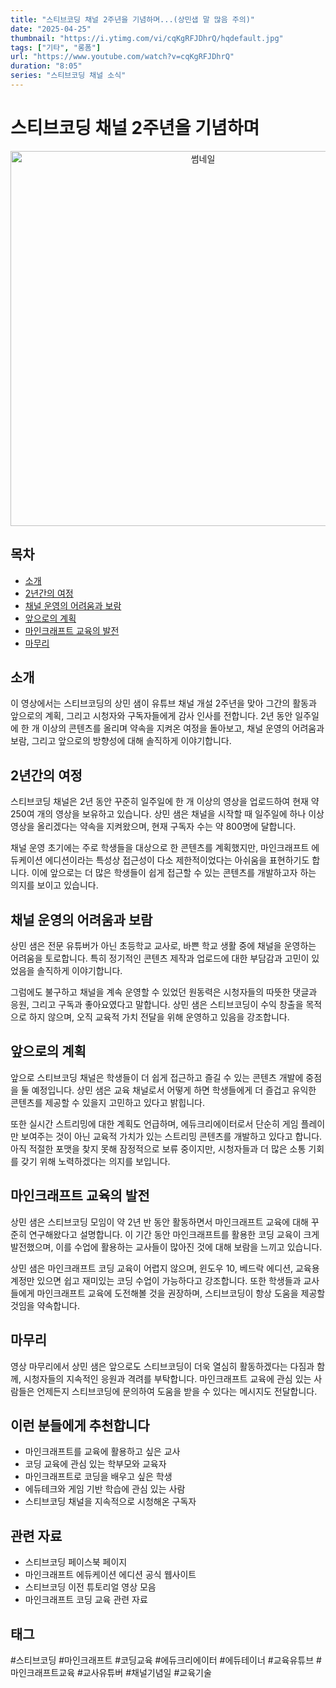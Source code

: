 ```yaml
---
title: "스티브코딩 채널 2주년을 기념하며...(상민샙 말 많음 주의)"
date: "2025-04-25"
thumbnail: "https://i.ytimg.com/vi/cqKgRFJDhrQ/hqdefault.jpg"
tags: ["기타", "롱폼"]
url: "https://www.youtube.com/watch?v=cqKgRFJDhrQ"
duration: "8:05"
series: "스티브코딩 채널 소식"
---
```


# 스티브코딩 채널 2주년을 기념하며

<div align="center">
<img src="https://i.ytimg.com/vi/cqKgRFJDhrQ/hqdefault.jpg" alt="썸네일" width="600"/>
</div>

## 목차
- [소개](#소개)
- [2년간의 여정](#2년간의-여정)
- [채널 운영의 어려움과 보람](#채널-운영의-어려움과-보람)
- [앞으로의 계획](#앞으로의-계획)
- [마인크래프트 교육의 발전](#마인크래프트-교육의-발전)
- [마무리](#마무리)

## 소개
이 영상에서는 스티브코딩의 상민 샘이 유튜브 채널 개설 2주년을 맞아 그간의 활동과 앞으로의 계획, 그리고 시청자와 구독자들에게 감사 인사를 전합니다. 2년 동안 일주일에 한 개 이상의 콘텐츠를 올리며 약속을 지켜온 여정을 돌아보고, 채널 운영의 어려움과 보람, 그리고 앞으로의 방향성에 대해 솔직하게 이야기합니다.

## 2년간의 여정

스티브코딩 채널은 2년 동안 꾸준히 일주일에 한 개 이상의 영상을 업로드하여 현재 약 250여 개의 영상을 보유하고 있습니다. 상민 샘은 채널을 시작할 때 일주일에 하나 이상 영상을 올리겠다는 약속을 지켜왔으며, 현재 구독자 수는 약 800명에 달합니다.

채널 운영 초기에는 주로 학생들을 대상으로 한 콘텐츠를 계획했지만, 마인크래프트 에듀케이션 에디션이라는 특성상 접근성이 다소 제한적이었다는 아쉬움을 표현하기도 합니다. 이에 앞으로는 더 많은 학생들이 쉽게 접근할 수 있는 콘텐츠를 개발하고자 하는 의지를 보이고 있습니다.

## 채널 운영의 어려움과 보람

상민 샘은 전문 유튜버가 아닌 초등학교 교사로, 바쁜 학교 생활 중에 채널을 운영하는 어려움을 토로합니다. 특히 정기적인 콘텐츠 제작과 업로드에 대한 부담감과 고민이 있었음을 솔직하게 이야기합니다.

그럼에도 불구하고 채널을 계속 운영할 수 있었던 원동력은 시청자들의 따뜻한 댓글과 응원, 그리고 구독과 좋아요였다고 말합니다. 상민 샘은 스티브코딩이 수익 창출을 목적으로 하지 않으며, 오직 교육적 가치 전달을 위해 운영하고 있음을 강조합니다.

## 앞으로의 계획

앞으로 스티브코딩 채널은 학생들이 더 쉽게 접근하고 즐길 수 있는 콘텐츠 개발에 중점을 둘 예정입니다. 상민 샘은 교육 채널로서 어떻게 하면 학생들에게 더 즐겁고 유익한 콘텐츠를 제공할 수 있을지 고민하고 있다고 밝힙니다.

또한 실시간 스트리밍에 대한 계획도 언급하며, 에듀크리에이터로서 단순히 게임 플레이만 보여주는 것이 아닌 교육적 가치가 있는 스트리밍 콘텐츠를 개발하고 있다고 합니다. 아직 적절한 포맷을 찾지 못해 잠정적으로 보류 중이지만, 시청자들과 더 많은 소통 기회를 갖기 위해 노력하겠다는 의지를 보입니다.

## 마인크래프트 교육의 발전

상민 샘은 스티브코딩 모임이 약 2년 반 동안 활동하면서 마인크래프트 교육에 대해 꾸준히 연구해왔다고 설명합니다. 이 기간 동안 마인크래프트를 활용한 코딩 교육이 크게 발전했으며, 이를 수업에 활용하는 교사들이 많아진 것에 대해 보람을 느끼고 있습니다.

상민 샘은 마인크래프트 코딩 교육이 어렵지 않으며, 윈도우 10, 베드락 에디션, 교육용 계정만 있으면 쉽고 재미있는 코딩 수업이 가능하다고 강조합니다. 또한 학생들과 교사들에게 마인크래프트 교육에 도전해볼 것을 권장하며, 스티브코딩이 항상 도움을 제공할 것임을 약속합니다.

## 마무리

영상 마무리에서 상민 샘은 앞으로도 스티브코딩이 더욱 열심히 활동하겠다는 다짐과 함께, 시청자들의 지속적인 응원과 격려를 부탁합니다. 마인크래프트 교육에 관심 있는 사람들은 언제든지 스티브코딩에 문의하여 도움을 받을 수 있다는 메시지도 전달합니다.

## 이런 분들에게 추천합니다
- 마인크래프트를 교육에 활용하고 싶은 교사
- 코딩 교육에 관심 있는 학부모와 교육자
- 마인크래프트로 코딩을 배우고 싶은 학생
- 에듀테크와 게임 기반 학습에 관심 있는 사람
- 스티브코딩 채널을 지속적으로 시청해온 구독자

## 관련 자료
- 스티브코딩 페이스북 페이지
- 마인크래프트 에듀케이션 에디션 공식 웹사이트
- 스티브코딩 이전 튜토리얼 영상 모음
- 마인크래프트 코딩 교육 관련 자료

## 태그
#스티브코딩 #마인크래프트 #코딩교육 #에듀크리에이터 #에듀테이너 #교육유튜브 #마인크래프트교육 #교사유튜버 #채널기념일 #교육기술
